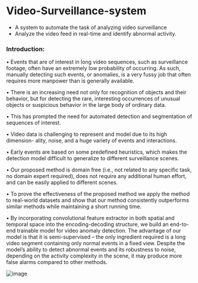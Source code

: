 # Video-Surveillance-system
* A system to automate the task of analyzing video surveillance 
* Analyze the video feed in real-time and identify abnormal activity. 
### Introduction:
•	Events that are of interest in long video sequences, such as surveillance footage, often have an extremely low probability of occurring. As such, 
  manually detecting such events, or anomalies, is a very fussy job that often requires more manpower than is generally available.
  
•	There is an increasing need not only for recognition of objects and their behavior, but for detecting the rare, interesting occurrences of unusual 
  objects or suspicious behavior in the large body of ordinary data.
  
•	This has prompted the need for automated detection and segmentation of sequences of interest.

•	Video data is challenging to represent and model due to its high dimension- ality, noise, and a huge variety of events and interactions.

•	Early events are based on some predefined heuristics, which makes the detection model difficult to generalize to different surveillance scenes.

•	Our proposed method is domain free (i.e., not related to any specific task, no domain expert required), does not require any additional human effort, 
  and can be easily applied to different scenes.
  
•	To prove the effectiveness of the proposed method we apply the method to real-world datasets and show that our method consistently outperforms similar 
  methods while maintaining a short running time.
  
•	By incorporating convolutional feature extractor in both spatial and temporal space into the encoding-decoding structure, we build an end-to-end 
  trainable model for video anomaly detection. The advantage of our model is that it is semi-supervised – the only ingredient required is a long video 
  segment containing only normal events in a fixed view. Despite the model’s ability to detect abnormal events and its robustness to noise, depending on 
  the activity complexity in the scene, it may produce more false alarms compared to other methods.
  
<c>![image](https://user-images.githubusercontent.com/70462853/125668521-51f27703-153f-426a-94dc-f21ed8554c5c.png)</c>

